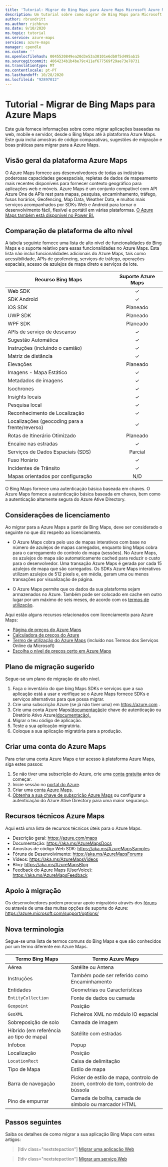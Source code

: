 ```yaml
---
title: 'Tutorial: Migrar de Bing Maps para Azure Maps Microsoft Azure Maps'
description: Um tutorial sobre como migrar de Bing Maps para Microsoft Azure Maps. A orientação acompanha-o como mudar para Azure Maps APIs e SDKs.
author: rbrundritt
ms.author: richbrun
ms.date: 9/10/2020
ms.topic: tutorial
ms.service: azure-maps
services: azure-maps
manager: cpendle
ms.custom: ''
ms.openlocfilehash: 0045520849ea20d3e53a30101e6db0f5d495ab15
ms.sourcegitcommit: 4064234b1b4be79c411ef677569f29ae73e78731
ms.translationtype: MT
ms.contentlocale: pt-PT
ms.lasthandoff: 10/28/2020
ms.locfileid: "92897012"
---
```

# <a name="tutorial---migrate-from-bing-maps-to-azure-maps"></a>Tutorial - Migrar de Bing Maps para Azure Maps

Este guia fornece informações sobre como migrar aplicações baseadas na web, mobile e servidor, desde o Bing Maps até à plataforma Azure Maps. Este guia inclui amostras de código comparativas, sugestões de migração e boas práticas para migrar para a Azure Maps.

## <a name="azure-maps-platform-overview"></a>Visão geral da plataforma Azure Maps

O Azure Maps fornece aos desenvolvedores de todas as indústrias poderosas capacidades geoespaciais, repletas de dados de mapeamento mais recentes disponíveis para fornecer contexto geográfico para aplicações web e móveis. Azure Maps é um conjunto compatível com API Azure One de APIs rest para mapas, pesquisa, encaminhamento, tráfego, fusos horários, Geofencing, Map Data, Weather Data, e muitos mais serviços acompanhados por SDKs Web e Android para tornar o desenvolvimento fácil, flexível e portátil em várias plataformas. [O Azure Maps também está disponível no Power BI.](power-bi-visual-getting-started.md)

## <a name="high-level-platform-comparison"></a>Comparação de plataforma de alto nível

A tabela seguinte fornece uma lista de alto nível de funcionalidades do Bing Maps e o suporte relativo para essas funcionalidades no Azure Maps. Esta lista não inclui funcionalidades adicionais do Azure Maps, tais como acessibilidade, APIs de geofencing, serviços de tráfego, operações espaciais, acesso de azulejos de mapa direto e serviços de lote.

| Recurso Bing Maps                     | Suporte Azure Maps |
|---------------------------------------|:------------------:|
| Web SDK                               | ✓                  |
| SDK Android                           | ✓                  |
| iOS SDK                               | Planeado            |
| UWP SDK                               | Planeado            |
| WPF SDK                               | Planeado            |
| APIs de serviço de descanso                     | ✓                  |
| Sugestão Automática                           | ✓                  |
| Instruções (incluindo o camião)          | ✓                  |
| Matriz de distância                       | ✓                  |
| Elevações                            | Planeado            |
| Imagens - Mapa Estático                  | ✓                  |
| Metadados de imagens                      | ✓                  |
| Isochrones                            | ✓                  |
| Insights locais                        | ✓                  |
| Pesquisa local                          | ✓                  |
| Reconhecimento de Localização                  | ✓                  |
| Localizações (geocoding para a frente/reverso) | ✓                  |
| Rotas de Itinerário Otimizado            | Planeado            |
| Encaixe nas estradas                         | ✓                  |
| Serviços de Dados Espaciais (SDS)           | Parcial            |
| Fuso Horário                             | ✓                  |
| Incidentes de Trânsito                     | ✓                  |
| Mapas orientados por configuração             | N/D                |

O Bing Maps fornece uma autenticação básica baseada em chaves. O Azure Maps fornece a autenticação básica baseada em chaves, bem como a autenticação altamente segura do Azure Ative Directory.

## <a name="licensing-considerations"></a>Considerações de licenciamento

Ao migrar para a Azure Maps a partir de Bing Maps, deve ser considerado o seguinte no que diz respeito ao licenciamento.

-   O Azure Maps cobra pelo uso de mapas interativos com base no número de azulejos de mapas carregados, enquanto bing Maps cobra para o carregamento do controlo do mapa (sessões). No Azure Maps, os azulejos do mapa são automaticamente cached para reduzir o custo para o desenvolvedor. Uma transação Azure Maps é gerada por cada 15 azulejos de mapa que são carregados. Os SDKs Azure Maps interativos utilizam azulejos de 512 pixels e, em média, geram uma ou menos transações por visualização de página.

-   O Azure Maps permite que os dados da sua plataforma sejam armazenados no Azure. Também pode ser colocado em cache em outro lugar por um máximo de seis meses, de acordo com os [termos de utilização](https://www.microsoftvolumelicensing.com/DocumentSearch.aspx?Mode=3&DocumentTypeId=31).

Aqui estão alguns recursos relacionados com licenciamento para Azure Maps:

-   [Página de preços do Azure Maps](https://azure.microsoft.com/pricing/details/azure-maps/)
-   [Calculadora de preços do Azure](https://azure.microsoft.com/pricing/calculator/?service=azure-maps)
-   [Termo de utilização do Azure Maps](https://www.microsoftvolumelicensing.com/DocumentSearch.aspx?Mode=3&DocumentTypeId=31) (incluído nos Termos dos Serviços Online da Microsoft)
-   [Escolha o nível de preços certo em Azure Maps](./choose-pricing-tier.md)

## <a name="suggested-migration-plan"></a>Plano de migração sugerido

Segue-se um plano de migração de alto nível.

1.  Faça o inventário do que bing Maps SDKs e serviços que a sua aplicação está a usar e verifique se o Azure Maps fornece SDKs e serviços alternativos para que possa migrar.
2.  Crie uma subscrição Azure (se já não tiver uma) em <https://azure.com> .
3.  Crie uma conta Azure Maps[(documentação)](./how-to-manage-account-keys.md)e chave de autenticação ou Diretório Ativo Azure[(documentação).](./how-to-manage-authentication.md)
4.  Migrar o teu código de aplicação.
5.  Teste a sua aplicação migratória.
6.  Coloque a sua aplicação migratória para a produção.

## <a name="create-an-azure-maps-account"></a>Criar uma conta do Azure Maps

Para criar uma conta Azure Maps e ter acesso à plataforma Azure Maps, siga estes passos:

1. Se não tiver uma subscrição do Azure, crie uma [conta gratuita](https://azure.microsoft.com/free/) antes de começar.
2. Inicie sessão no [portal do Azure](https://portal.azure.com/).
3. Criar uma [conta Azure Maps](./how-to-manage-account-keys.md). 
4. [Obtenha a sua chave de subscrição Azure Maps](./how-to-manage-authentication.md#view-authentication-details) ou configurar a autenticação do Azure Ative Directory para uma maior segurança.

## <a name="azure-maps-technical-resources"></a>Recursos técnicos Azure Maps

Aqui está uma lista de recursos técnicos úteis para o Azure Maps.

-   Descrição geral: https://azure.com/maps
-   Documentação: <https://aka.ms/AzureMapsDocs>
-   Amostras de código Web SDK: <https://aka.ms/AzureMapsSamples>
-   Fóruns de Desenvolvimento: <https://aka.ms/AzureMapsForums>
-   Vídeos: <https://aka.ms/AzureMapsVideos>
-   Blog: <https://aka.ms/AzureMapsBlog>
-   Feedback do Azure Maps (UserVoice): <https://aka.ms/AzureMapsFeedback>

## <a name="migration-support"></a>Apoio à migração

Os desenvolvedores podem procurar apoio migratório através dos [fóruns](/answers/topics/azure-maps.html) ou através de uma das muitas opções de suporte do Azure: <https://azure.microsoft.com/support/options/>

## <a name="new-terminology"></a>Nova terminologia 

Segue-se uma lista de termos comuns do Bing Maps e que são conhecidos por um termo diferente em Azure Maps.

| Termo Bing Maps                    | Termo Azure Maps                                                |
|-----------------------------------|----------------------------------------------------------------|
| Aérea                            | Satélite ou Antena                                            |
| Instruções                        | Também pode ser referido como Encaminhamento                             |
| Entidades                          | Geometrias ou Características                                         |
| `EntityCollection`                | Fonte de dados ou camada                                           |
| `Geopoint`                        | Posição                                                       |
| `GeoXML`                          | Ficheiros XML no módulo IO espacial                             |
| Sobreposição de solo                    | Camada de imagem                                                    |
| Híbrido (em referência ao tipo de mapa) | Satélite com estradas                                           |
| Infobox                           | Popup                                                          |
| Localização                          | Posição                                                       |
| `LocationRect`                    | Caixa de delimitação                                                   |
| Tipo de Mapa                          | Estilo de mapa                                                      |
| Barra de navegação                    | Picker de estilo de mapa, controlo de zoom, controlo de tom, controlo de bússola |
| Pino de empurrar                           | Camada de bolha, camada de símbolo ou marcador HTML                      |

## <a name="next-steps"></a>Passos seguintes

Saiba os detalhes de como migrar a sua aplicação Bing Maps com estes artigos:

> [!div class="nextstepaction"]
> [Migrar uma aplicação Web](migrate-from-bing-maps-web-app.md)

> [!div class="nextstepaction"]
> [Migrar um serviço Web](migrate-from-bing-maps-web-services.md)